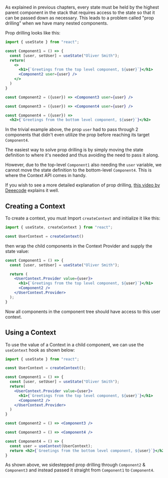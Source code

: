 As explained in previous chapters, every state must be held by the highest parent component in the stack that requires access to the state so that it can be passed down as necessary. This leads to a problem called "prop drilling" when we have many nested components.

Prop drilling looks like this:

```jsx
import { useState } from "react";

const Component1 = () => {
  const [user, setUser] = useState("Oliver Smith");
  return(
    <>
      <h1>{`Greetings from the top level component, ${user}`}</h1>
      <Component2 user={user} />
    </>
  )
}

const Component2 = ({user}) => <Component3 user={user} />

const Component3 = ({user}) => <Component4 user={user} />

const Component4 = ({user}) =>
  <h2>{`Greetings from the bottom level component, ${user}`}</h2>
```

In the trivial example above, the prop `user` had to pass through 2 components that didn't even utilize the prop before reaching its target `Component4`.

The easiest way to solve prop drilling is by simply moving the state definition to where it's needed and thus avoiding the need to pass it along.

However, due to the top-level `Component1` also needing the `user` variable, we cannot move the state definition to the bottom-level `Component4`. This is where the Context API comes in handy.

If you wish to see a more detailed explanation of prop drilling, [this video by Deeecode](https://www.youtube.com/watch?v=QLO64jkGkRg) explains it well.

## Creating a Context

To create a context, you must Import `createContext` and initialize it like this:

```jsx
import { useState, createContext } from "react";

const UserContext = createContext()
```

then wrap the child components in the Context Provider and supply the state value:

```jsx
const Component1 = () => {
  const [user, setUser] = useState("Oliver Smith");

  return (
    <UserContext.Provider value={user}>
      <h1>{`Greetings from the top level component, ${user}`}</h1>
      <Component2 />
    </UserContext.Provider>
  );
}
```

Now all components in the component tree should have access to this user context.

## Using a Context

To use the value of a Context in a child component, we can use the `useContext` hook as shown below:

```jsx
import { useState } from "react";

const UserContext = createContext();

const Component1 = () => {
  const [user, setUser] = useState("Oliver Smith");
  return(
    <UserContext.Provider value={user}>
      <h1>{`Greetings from the top level component, ${user}`}</h1>
      <Component2 />
    </UserContext.Provider>
  )
}

const Component2 = () => <Component3 />

const Component3 = () => <Component4 />

const Component4 = () => {
  const user = useContext(UserContext);
  return <h2>{`Greetings from the bottom level component, ${user}`}</h2>
}
```

As shown above, we sidestepped prop drilling through `Component2` & `Component3` and instead passed it straight from `Component1` to `Component4`.
